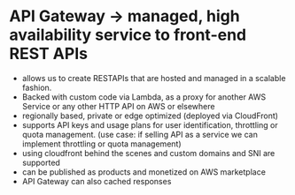 # API Gateway -> managed, high availability service to front-end REST APIs
- allows us to create RESTAPIs that are hosted and managed in a scalable fashion.
- Backed with custom code via Lambda, as a proxy for another AWS Service or any other HTTP API on AWS or elsewhere
- regionally based, private or edge optimized (deployed via CloudFront)
- supports API keys and usage plans for user identification, throttling or quota management. (use case: if selling API as a service we can implement throttling or quota management)
- using cloudfront behind the scenes and custom domains and SNI are supported
- can be published as products and monetized on AWS marketplace
- API Gateway can also cached responses
